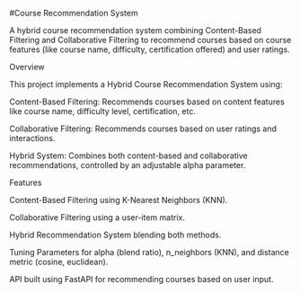 #Course Recommendation System


A hybrid course recommendation system combining Content-Based Filtering and Collaborative Filtering to recommend courses based on course features (like course name, difficulty, certification offered) and user ratings.

Overview

This project implements a Hybrid Course Recommendation System using:

Content-Based Filtering: Recommends courses based on content features like course name, difficulty level, certification, etc.

Collaborative Filtering: Recommends courses based on user ratings and interactions.

Hybrid System: Combines both content-based and collaborative recommendations, controlled by an adjustable alpha parameter.


Features

Content-Based Filtering using K-Nearest Neighbors (KNN).

Collaborative Filtering using a user-item matrix.

Hybrid Recommendation System blending both methods.

Tuning Parameters for alpha (blend ratio), n_neighbors (KNN), and distance metric (cosine, euclidean).

API built using FastAPI for recommending courses based on user input.
